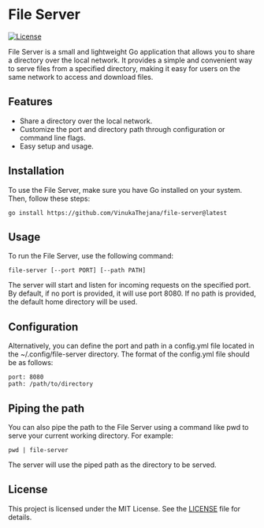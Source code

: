 
# File Server

[![License](https://img.shields.io/badge/license-MIT-blue.svg)](LICENSE)

File Server is a small and lightweight Go application that allows you to share a directory over the local network. It provides a simple and convenient way to serve files from a specified directory, making it easy for users on the same network to access and download files.

## Features

* Share a directory over the local network.
* Customize the port and directory path through configuration or command line flags.
* Easy setup and usage.

## Installation

To use the File Server, make sure you have Go installed on your system. Then, follow these steps:

```
go install https://github.com/VinukaThejana/file-server@latest
```

## Usage

To run the File Server, use the following command:

```
file-server [--port PORT] [--path PATH]
```

The server will start and listen for incoming requests on the specified port. By default, if no port is provided, it will use port 8080. If no path is provided, the default home directory will be used.

## Configuration

Alternatively, you can define the port and path in a config.yml file located in the ~/.config/file-server directory. The format of the config.yml file should be as follows:

```
port: 8080
path: /path/to/directory
```

## Piping the path

You can also pipe the path to the File Server using a command like pwd to serve your current working directory. For example:

```
pwd | file-server
```

The server will use the piped path as the directory to be served.

## License

This project is licensed under the MIT License. See the [LICENSE](LICENSE) file for details.

